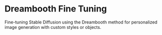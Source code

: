 # Dreambooth Fine Tuning
Fine-tuning Stable Diffusion using the Dreambooth method for personalized image generation with custom styles or objects.

